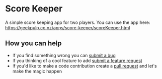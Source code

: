 # Score Keeper
A simple score keeping app for two players. You can use the app here: https://geekpulp.co.nz/apps/score-keeper/scoreKeeper.html

## How you can help
* If you find something wrong you can [submit a bug](https://github.com/geekpulp/score-keeper/issues/new?assignees=&labels=&template=bug_report.md&title=)
* If you thinking of a cool feature to add [submit a feature request](https://github.com/geekpulp/score-keeper/issues/new?assignees=&labels=&template=feature_request.md&title=)
* If you'd like to make a code contribution create a [pull request](https://github.com/geekpulp/score-keeper/pulls) and let's make the magic happen
